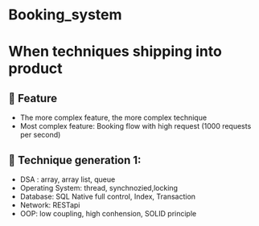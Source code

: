 # Booking_system
# When techniques shipping into product 

## 🌟 Feature
- The more complex feature, the more complex technique
- Most complex feature: Booking flow with high request (1000 requests per second)

## 🌟 Technique generation 1:
- DSA : array, array list, queue
- Operating System: thread, synchnozied,locking
- Database: SQL Native full control, Index, Transaction
- Network: RESTapi
- OOP: low coupling, high conhension, SOLID principle
